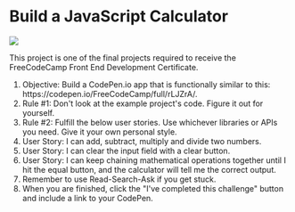 # Build a JavaScript Calculator

<img src="https://cdn-az.allevents.in/banners/0f3ff8a0e3325f4093216246eece7b17" />

This project is one of the final projects required to receive the FreeCodeCamp Front End Development Certificate. <br/>
<ol>
  <li>Objective: Build a CodePen.io app that is functionally similar to this: https://codepen.io/FreeCodeCamp/full/rLJZrA/.</li>
  <li>Rule #1: Don't look at the example project's code. Figure it out for yourself.</li>
  <li>Rule #2: Fulfill the below user stories. Use whichever libraries or APIs you need. Give it your own personal style.</li>
  <li>User Story: I can add, subtract, multiply and divide two numbers.</li>
  <li>User Story: I can clear the input field with a clear button.</li>
  <li>User Story: I can keep chaining mathematical operations together until I hit the equal button, and the calculator will tell me the correct output.</li>
  <li>Remember to use Read-Search-Ask if you get stuck.</li>
  <li>When you are finished, click the "I've completed this challenge" button and include a link to your CodePen.</li>
</ol>
